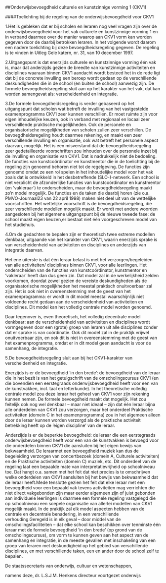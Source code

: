 <meta http-equiv='Content-Type' content='text/html; charset=utf-8' />

##Onderwijsbevoegdheid culturele en kunstzinnige vorming 1 (CKV1)

####Toelichting bij de regeling van de onderwijsbevoegdheid voor CKV1

1.Het is gebleken dat er bij scholen en leraren nog veel vragen zijn over de onderwijsbevoegdheid voor het vak culturele en kunstzinnige vorming 1 en in verband daarmee over de manier waarop aan CKV1 vorm kan worden gegeven door de daarbij betrokken leraren. In het volgende wordt daarom een nadere toelichting bij deze bevoegdheidsregeling gegeven. De regeling is te vinden in Uitleg Gele katern, nr. 31, van 10 december 1997.

2.Uitgangspunt is dat enerzijds culturele en kunstzinnige vorming één vak is, maar dat anderzijds gezien de breedte van kunstzinnige activiteiten en disciplines waaraan binnen CKV1 aandacht wordt besteed het in de rede ligt dat bij de concrete invulling een beroep wordt gedaan op de verschillende deskundigheden die in de school (en buiten de school) aanwezig zijn. De formele bevoegdheidsregeling sluit aan op het karakter van het vak, dat kan worden samengevat als: verscheidenheid en integratie.

3.De formele bevoegdheidsregeling is verder gebaseerd op het uitgangspunt dat scholen wat betreft de invulling van het vastgestelde examenprogramma CKV1 zeer kunnen verschillen. Er moet ruimte zijn voor eigen inhoudelijke keuzen, ook in verband met regionaal en locaal zeer verschillende praktische mogelijkheden. Ook de personele en organisatorische mogelijkheden van scholen zullen zeer verschillen. De bevoegdheidsregeling houdt daarmee rekening, en maakt een zeer verschillende invulling en organisatie, ook wat betreft het personele aspect daarvan, mogelijk. Het is een misverstand dat de bevoegdheidsregeling zeer gedetailleerde voorschriften zou inhouden over de personele inzet bij de invulling en organisatie van CKV1. Dat is nadrukkelijk niet de bedoeling. De functies van kunstcoördinator en kunstmentor die in de toelichting bij de regeling zijn genoemd behoren niet tot de regelgeving. De functies zijn genoemd omdat ze een rol spelen in het inhoudelijke model voor het vak zoals dat is ontwikkeld in het desbetreffende (SLO-)-netwerk. Een school is niet verplicht de afzonderlijke functies van kunstcoördinator en kunstmentor (en ’vakleraar’) te onderscheiden, maar de bevoegdheidsregeling maakt zo’n model mogelijk. De functies en de taken die daarbij horen (zie o.a. PMVO-Journaal23 van 22 april 1998) maken niet deel uit van de wettelijke voorschriften. Het wettelijke voorschrift is de bevoegdheidsregeling, die zeer verschillende modellen mogelijk maakt. Er wordt met andere woorden aangesloten bij het algemene uitgangspunt bij de nieuwe tweede fase: de school maakt eigen keuzen,er bestaat niet één voorgeschreven model van het studiehuis.

4.Om de gedachten te bepalen zijn er theoretisch twee extreme modellen denkbaar, uitgaande van het karakter van CKV1, waarin enerzijds sprake is van verscheidenheid van activiteiten en disciplines en anderzijds van integratie daarvan.

Het ene uiterste is dat één leraar belast is met het verzorgen/begeleiden van alle activiteiten/ disciplines binnen CKV1, voor alle leerlingen. Het onderscheiden van de functies van kunstcoördinator, kunstmentor en ’vakleraar’ heeft dan dus geen zin. Dat model zal in de werkelijkheid zelden voorkomen, doordat zowel gezien de vereiste deskundigheden als de organisatorische mogelijkheden het meestal praktisch onuitvoerbaar zal zijn. Het is ook niet in overeenstemming met de geest van het examenprogramma: er wordt in dit model meestal waarschijnlijk niet voldoende recht gedaan aan de verscheidenheid van activiteiten en disciplines. Dit model kan het volledig centrale model worden genoemd.

Daar tegenover is, even theoretisch, het volledig decentrale model denkbaar: aan de verscheidenheid van activiteiten en disciplines wordt vormgegeven door een (grote) groep van leraren uit alle disciplines zonder dat er sprake is van coördinatie. Ook dit model zal in de praktijk vrijwel onuitvoerbaar zijn, en ook dit is niet in overeenstemming met de geest van het examenprogramma, omdat er in dit model geen aandacht is voor de samenhang, de integratie.

5.De bevoegdheidsregeling sluit aan bij het CKV1-karakter van verscheidenheid en integratie.

Enerzijds is er de bevoegdheid ’in den brede’: de bevoegdheid van de leraar die in het bezit is van het getuigschrift van de omscholingscursus CKV1 (en die bovendien een eerstegraads onderwijsbevoegdheid heeft voor een van de kunstvakken, incl. taal en letterkunde). In het theoretische volledig centrale model zou deze leraar het geheel van CKV1 voor zijn rekening kunnen nemen. De formele bevoegdheid maakt dat mogelijk. Het zou feitelijk ook nog wel denkbaar – maar niet ideaal – zijn dat één leraar bijna alle onderdelen van CKV1 zou verzorgen, maar het onderdeel Praktische activiteiten (domein C in het examenprogramma) zou in het algemeen alleen door de leraar kunnen worden verzorgd als de praktische activiteit betrekking heeft op de ’eigen discipline’ van de leraar.

Anderzijds is er de beperkte bevoegdheid: de leraar die een eerstegraads onderwijsbevoegdheid heeft voor een van de kunstvakken is bevoegd voor die onderdelen binnen CKV1 die aansluiten bij het eigen bewijs van bekwaamheid. De leraarmet een bevoegdheid muziek kan dus de begeleiding verzorgen van concertbezoek (domein A, Culturele activiteiten) en de Praktische activiteiten (domein C) muziek, etc. Dit onderdeel van de regeling laat een bepaalde mate van interpretatievrijheid op schoolniveau toe. Dat hangt o.a. samen met het feit dat niet precies is te omschrijven welke onderdelen van CKV1 aansluiten bij het bewijs van bekwaamheid dat de leraar heeft.Mede tenslotte gezien het feit dat elke leraar met een bevoegdheid voor een bepaald vak tevens activiteiten mag verrichten die niet direct vakgebonden zijn maar eerder algemeen zijn of juist gebonden aan individuele leerlingen is daarmee een formele regeling vastgelegd die op schoolniveau een soepele organisatie van allerlei modellen van CKV1 mogelijk maakt. In de praktijk zal elk model aspecten hebben van de centrale en decentrale benadering, in een verschillende verhouding.Geregeld is in elk geval – door middel van de omscholingsfaciliteiten – dat elke school kan beschikken over tenminste één leraar met de formele bevoegdheid ’in den brede’ (op grond van de omscholingscursus), om vorm te kunnen geven aan het aspect van de samenhang en integratie, in de meeste gevallen met inschakeling van een groep van leraren met deskundigheid op het gebied van verschillende disciplines, en met verschillende taken, een en ander door de school zelf te bepalen. 

De 
staatssecretaris van onderwijs, cultuur en wetenschappen, 

namens deze, 
dr. L.S.J.M. Henkens 
directeur voortgezet onderwijs  
